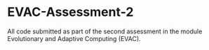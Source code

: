 # EVAC-Assessment-2
All code submitted as part of the second assessment in the module Evolutionary and Adaptive Computing (EVAC).
